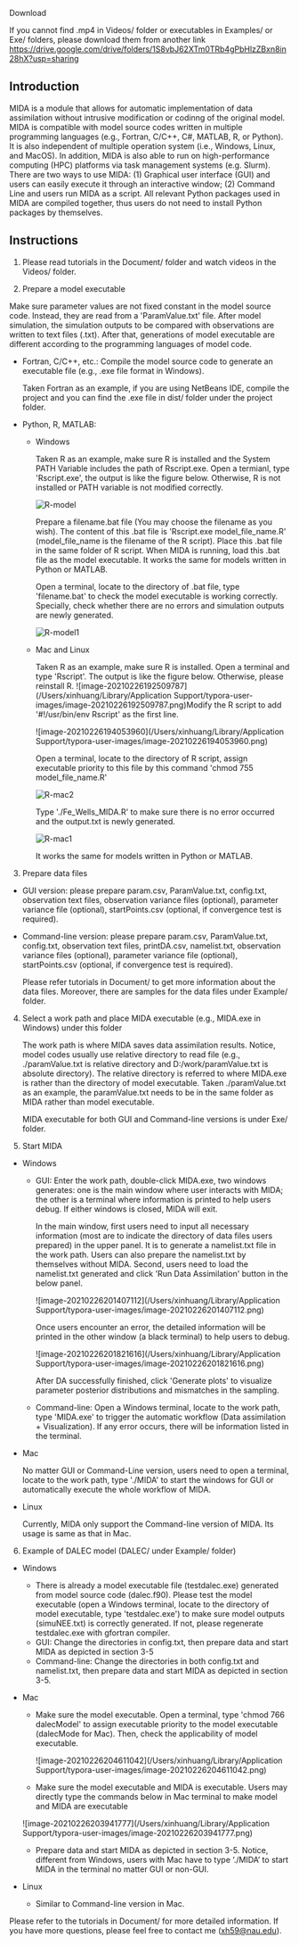 Download

If you cannot find .mp4 in Videos/ folder or executables in Examples/ or Exe/ folders, please download them from another link https://drive.google.com/drive/folders/1S8vbJ62XTm0TRb4gPbHlzZBxn8in28hX?usp=sharing

## Introduction
MIDA is a module that allows for automatic implementation of data assimilation without intrusive modification or codinng of the original model. MIDA is compatible with model source codes written in multiple programming languages (e.g., Fortran, C/C++, C#, MATLAB, R, or Python). It is also independent of multiple operation system (i.e., Windows, Linux, and MacOS). In addition, MIDA is also able to run on high-performance computing (HPC) platforms via task management systems (e.g. Slurm). There are two ways to use MIDA: (1) Graphical user interface (GUI) and users can easily execute it through an interactive window; (2) Command Line and users run MIDA as a script. All relevant Python packages used in MIDA are compiled together, thus users do not need to install Python packages by themselves. 
## Instructions 
1. Please read tutorials in the Document/ folder and watch videos in the Videos/ folder.

2. Prepare a model executable

  Make sure parameter values are not fixed constant in the model source code. Instead, they are read from a 'ParamValue.txt' file. After model simulation, the simulation outputs to be compared with observations are written to text files (.txt). After that, generations of model executable are different according to the programming languages of model code.

* Fortran, C/C++, etc.: Compile the model source code to generate an executable file (e.g., .exe file format in Windows).

  Taken Fortran as an example, if you are using NetBeans IDE, compile the project and you can find the .exe file in dist/ folder under the project folder.

* Python, R, MATLAB: 

  * Windows

    Taken R as an example, make sure R is installed and the System PATH Variable includes the path of Rscript.exe. Open a termianl, type 'Rscript.exe', the output is like the figure below. Otherwise, R is not installed or PATH variable is not modified correctly.

    ![R-model](/Users/xinhuang/Documents/Projects/R-model.PNG)

    Prepare a filename.bat file (You may choose the filename as you wish). The content of this .bat file is 'Rscript.exe model_file_name.R' (model_file_name is the filename of the R script). Place this .bat file in the same folder of R script. When MIDA is running, load this .bat file as the model executable. It works the same for models written in Python or MATLAB. 

    Open a terminal, locate to the directory of .bat file, type 'filename.bat' to check the model executable is working correctly. Specially, check whether there are no errors and simulation outputs are newly generated. 

    ![R-model1](/Users/xinhuang/Documents/Projects/R-model1.PNG)

  * Mac and Linux

    Taken R as an example, make sure R is installed. Open a terminal and type 'Rscript'. The output is like the figure below. Otherwise, please reinstall R. ![image-20210226192509787](/Users/xinhuang/Library/Application Support/typora-user-images/image-20210226192509787.png)Modify the R script to add  '\#!/usr/bin/env Rscript' as the first line. 

    ![image-20210226194053960](/Users/xinhuang/Library/Application Support/typora-user-images/image-20210226194053960.png)

    Open a terminal, locate to the directory of R script, assign executable priority to this file by this command 'chmod 755 model_file_name.R'

    ![R-mac2](/Users/xinhuang/Documents/Projects/R-mac2.png)

    Type './Fe_Wells_MIDA.R' to make sure there is no error occurred and the output.txt is newly generated.

    ![R-mac1](/Users/xinhuang/Documents/Projects/R-mac1.png)

    It works the same for models written in Python or MATLAB. 

3. Prepare data files

* GUI version: please prepare param.csv, ParamValue.txt, config.txt, observation text files, observation variance files (optional), parameter variance file (optional), startPoints.csv (optional, if convergence test is required). 

* Command-line version: please prepare param.csv, ParamValue.txt, config.txt, observation text files, printDA.csv, namelist.txt, observation variance files (optional), parameter variance file (optional), startPoints.csv (optional, if convergence test is required). 

  Please refer tutorials in Document/ to get more information about the data files. Moreover, there are samples for the data files under Example/ folder.

4. Select a work path and place MIDA executable (e.g., MIDA.exe in Windows) under this folder

   The work path is where MIDA saves data assimilation results. Notice, model codes usually use relative directory to read file (e.g., ./paramValue.txt is relative directory and D:/work/paramValue.txt is absolute directory). The relative directory is referred to where MIDA.exe is rather than the directory of model executable. Taken ./paramValue.txt as an example, the paramValue.txt needs to be in the same folder as MIDA rather than model executable.

   MIDA executable for both GUI and Command-line versions is under Exe/ folder.

5. Start MIDA

* Windows
  * GUI: Enter the work path, double-click MIDA.exe, two windows generates: one is the main window where user interacts with MIDA; the other is a terminal where information is printed to help users debug. If either windows is closed, MIDA will exit.

    In the main window, first users need to input all necessary information (most are to indicate the directory of data files users prepared) in the upper panel. It is to generate a namelist.txt file in the work path. Users can also prepare the namelist.txt by themselves without MIDA. Second, users need to load the namelist.txt generated and click 'Run Data Assimilation' button in the below panel.

    ![image-20210226201407112](/Users/xinhuang/Library/Application Support/typora-user-images/image-20210226201407112.png)

    Once users encounter an error, the detailed information will be printed in the other window (a black terminal) to help users to debug.

    ![image-20210226201821616](/Users/xinhuang/Library/Application Support/typora-user-images/image-20210226201821616.png)

    After DA successfully finished, click 'Generate plots' to visualize parameter posterior distributions and mismatches in the sampling.

  * Command-line: Open a Windows terminal, locate to the work path, type 'MIDA.exe' to trigger the automatic workflow (Data assimilation + Visualization). If any error occurs, there will be information listed in the terminal.

* Mac

  No matter GUI or Command-Line version, users need to open a terminal, locate to the work path, type './MIDA' to start the windows for GUI or automatically execute the whole workflow of MIDA.

* Linux

  Currently, MIDA only support the Command-line version of MIDA. Its usage is same as that in Mac.

6. Example of DALEC model (DALEC/ under Example/ folder)

* Windows

  * There is already a model executable file (testdalec.exe) generated from model source code (dalec.f90). Please test the model executable (open a Windows terminal, locate to the directory of model executable, type 'testdalec.exe') to make sure model outputs (simuNEE.txt) is correctly generated. If not, please regenerate testdalec.exe with gfortran compiler. 
  * GUI: Change the directories in config.txt, then prepare data and start MIDA as depicted in section 3-5
  * Command-line: Change the directories in both config.txt and namelist.txt, then prepare data and start MIDA as depicted in section 3-5.

* Mac 

  * Make sure the model executable. Open a terminal, type 'chmod 766 dalecModel' to assign executable priority to the model executable (dalecMode for Mac). Then, check the applicability of model executable.

    ![image-20210226204611042](/Users/xinhuang/Library/Application Support/typora-user-images/image-20210226204611042.png)

  * Make sure the model executable and MIDA is executable. Users may directly type the commands below in Mac terminal to make model and MIDA are executable

  ![image-20210226203941777](/Users/xinhuang/Library/Application Support/typora-user-images/image-20210226203941777.png)

  * Prepare data and start MIDA as depicted in section 3-5. Notice, different from Windows, users with Mac have to type ‘./MIDA’ to start MIDA in the terminal no matter GUI or non-GUI. 

* Linux

  * Similar to Command-line version in Mac.



Please refer to the tutorials in Document/ for more detailed information. If you have more questions, please feel free to contact me (xh59@nau.edu). 